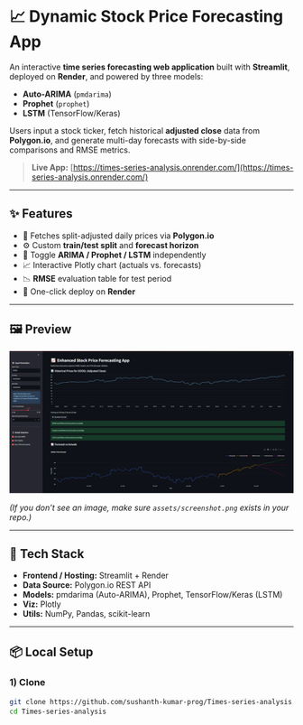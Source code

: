 # 📈 Dynamic Stock Price Forecasting App

An interactive **time series forecasting web application** built with **Streamlit**, deployed on **Render**, and powered by three models:

- **Auto-ARIMA** (`pmdarima`)
- **Prophet** (`prophet`)
- **LSTM** (TensorFlow/Keras)

Users input a stock ticker, fetch historical **adjusted close** data from **Polygon.io**, and generate multi-day forecasts with side-by-side comparisons and RMSE metrics.

> **Live App:** [https://times-series-analysis.onrender.com/](https://times-series-analysis.onrender.com/)

---

## ✨ Features

- 🔌 Fetches split-adjusted daily prices via **Polygon.io**
- ⚙️ Custom **train/test split** and **forecast horizon**
- 🤖 Toggle **ARIMA / Prophet / LSTM** independently
- 📈 Interactive Plotly chart (actuals vs. forecasts)
- 📉 **RMSE** evaluation table for test period
- 🚀 One-click deploy on **Render**

---

## 🖼️ Preview

<img src="assets/screenshot.PNG" alt="App Screenshot" width="900"/>

*(If you don’t see an image, make sure `assets/screenshot.png` exists in your repo.)*

---

## 🧱 Tech Stack

- **Frontend / Hosting:** Streamlit + Render  
- **Data Source:** Polygon.io REST API  
- **Models:** pmdarima (Auto-ARIMA), Prophet, TensorFlow/Keras (LSTM)  
- **Viz:** Plotly  
- **Utils:** NumPy, Pandas, scikit-learn  

---

## 📦 Local Setup

### 1) Clone
```bash
git clone https://github.com/sushanth-kumar-prog/Times-series-analysis.git
cd Times-series-analysis
